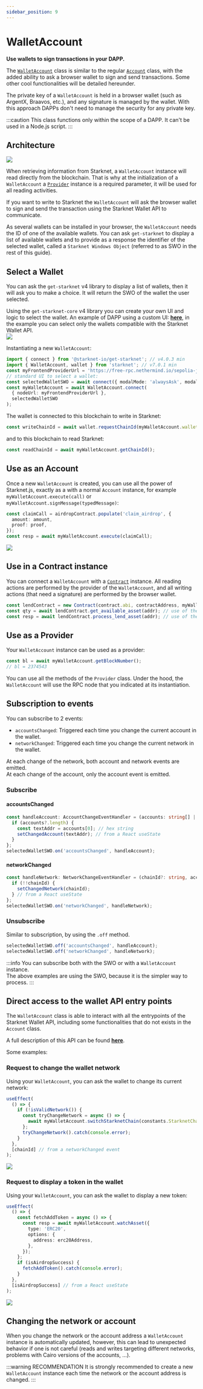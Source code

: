 ```yaml
---
sidebar_position: 9
---
```


# WalletAccount

**Use wallets to sign transactions in your DAPP.**

The [`WalletAccount`](../API/classes/WalletAccount) class is similar to the regular [`Account`](../API/classes/Account) class, with the added ability to ask a browser wallet to sign and send transactions. Some other cool functionalities will be detailed hereunder.

The private key of a `WalletAccount` is held in a browser wallet (such as ArgentX, Braavos, etc.), and any signature is managed by the wallet. With this approach DAPPs don't need to manage the security for any private key.

:::caution
This class functions only within the scope of a DAPP. It can't be used in a Node.js script.
:::

## Architecture

![](./pictures/WalletAccountArchitecture.png)

When retrieving information from Starknet, a `WalletAccount` instance will read directly from the blockchain. That is why at the initialization of a `WalletAccount` a [`Provider`](../API/classes/Provider) instance is a required parameter, it will be used for all reading activities.

If you want to write to Starknet the `WalletAccount` will ask the browser wallet to sign and send the transaction using the Starknet Wallet API to communicate.

As several wallets can be installed in your browser, the `WalletAccount` needs the ID of one of the available wallets. You can ask `get-starknet` to display a list of available wallets and to provide as a response the identifier of the selected wallet, called a `Starknet Windows Object` (referred to as SWO in the rest of this guide).

## Select a Wallet

You can ask the `get-starknet` v4 library to display a list of wallets, then it will ask you to make a choice. It will return the SWO of the wallet the user selected.

Using the `get-starknet-core` v4 library you can create your own UI and logic to select the wallet. An example of DAPP using a custom UI: [**here**](https://github.com/PhilippeR26/Starknet-WalletAccount/blob/main/src/app/components/client/WalletHandle/SelectWallet.tsx), in the example you can select only the wallets compatible with the Starknet Wallet API.  
![](./pictures/SelectWallet.png)

Instantiating a new `WalletAccount`:

```typescript
import { connect } from '@starknet-io/get-starknet'; // v4.0.3 min
import { WalletAccount, wallet } from 'starknet'; // v7.0.1 min
const myFrontendProviderUrl = 'https://free-rpc.nethermind.io/sepolia-juno/v0_8';
// standard UI to select a wallet:
const selectedWalletSWO = await connect({ modalMode: 'alwaysAsk', modalTheme: 'light' });
const myWalletAccount = await WalletAccount.connect(
  { nodeUrl: myFrontendProviderUrl },
  selectedWalletSWO
);
```

The wallet is connected to this blockchain to write in Starknet:

```typescript
const writeChainId = await wallet.requestChainId(myWalletAccount.walletProvider);
```

and to this blockchain to read Starknet:

```typescript
const readChainId = await myWalletAccount.getChainId();
```

## Use as an Account

Once a new `WalletAccount` is created, you can use all the power of Starknet.js, exactly as a with a normal `Account` instance, for example `myWalletAccount.execute(call)` or `myWalletAccount.signMessage(typedMessage)`:

```typescript
const claimCall = airdropContract.populate('claim_airdrop', {
  amount: amount,
  proof: proof,
});
const resp = await myWalletAccount.execute(claimCall);
```

![](./pictures/executeTx.png)

## Use in a Contract instance

You can connect a `WalletAccount` with a [`Contract`](../API/classes/Contract) instance. All reading actions are performed by the provider of the `WalletAccount`, and all writing actions (that need a signature) are performed by the browser wallet.

```typescript
const lendContract = new Contract(contract.abi, contractAddress, myWalletAccount);
const qty = await lendContract.get_available_asset(addr); // use of the WalletAccount provider
const resp = await lendContract.process_lend_asset(addr); // use of the browser wallet
```

## Use as a Provider

Your `WalletAccount` instance can be used as a provider:

```typescript
const bl = await myWalletAccount.getBlockNumber();
// bl = 2374543
```

You can use all the methods of the `Provider` class. Under the hood, the `WalletAccount` will use the RPC node that you indicated at its instantiation.

## Subscription to events

You can subscribe to 2 events:

- `accountsChanged`: Triggered each time you change the current account in the wallet.
- `networkChanged`: Triggered each time you change the current network in the wallet.

At each change of the network, both account and network events are emitted.  
At each change of the account, only the account event is emitted.

### Subscribe

#### accountsChanged

```typescript
const handleAccount: AccountChangeEventHandler = (accounts: string[] | undefined) => {
  if (accounts?.length) {
    const textAddr = accounts[0]; // hex string
    setChangedAccount(textAddr); // from a React useState
  }
};
selectedWalletSWO.on('accountsChanged', handleAccount);
```

#### networkChanged

```typescript
const handleNetwork: NetworkChangeEventHandler = (chainId?: string, accounts?: string[]) => {
  if (!!chainId) {
    setChangedNetwork(chainId);
  } // from a React useState
};
selectedWalletSWO.on('networkChanged', handleNetwork);
```

### Unsubscribe

Similar to subscription, by using the `.off` method.

```typescript
selectedWalletSWO.off('accountsChanged', handleAccount);
selectedWalletSWO.off('networkChanged', handleNetwork);
```

:::info
You can subscribe both with the SWO or with a `WalletAccount` instance.  
The above examples are using the SWO, because it is the simpler way to process.
:::

## Direct access to the wallet API entry points

The `WalletAccount` class is able to interact with all the entrypoints of the Starknet Wallet API, including some functionalities that do not exists in the `Account` class.

A full description of this API can be found [**here**](https://github.com/starknet-io/get-starknet/blob/master/packages/core/documentation/walletAPIdocumentation.md).

Some examples:

### Request to change the wallet network

Using your `WalletAccount`, you can ask the wallet to change its current network:

```typescript
useEffect(
  () => {
    if (!isValidNetwork()) {
      const tryChangeNetwork = async () => {
        await myWalletAccount.switchStarknetChain(constants.StarknetChainId.SN_SEPOLIA);
      };
      tryChangeNetwork().catch(console.error);
    }
  },
  [chainId] // from a networkChanged event
);
```

![](./pictures/switchNetwork.png)

### Request to display a token in the wallet

Using your `WalletAccount`, you can ask the wallet to display a new token:

```typescript
useEffect(
  () => {
    const fetchAddToken = async () => {
      const resp = await myWalletAccount.watchAsset({
        type: 'ERC20',
        options: {
          address: erc20Address,
        },
      });
    };
    if (isAirdropSuccess) {
      fetchAddToken().catch(console.error);
    }
  },
  [isAirdropSuccess] // from a React useState
);
```

![](./pictures/addToken.png)

## Changing the network or account

When you change the network or the account address a `WalletAccount` instance is automatically updated, however, this can lead to unexpected behavior if one is not careful (reads and writes targeting different networks, problems with Cairo versions of the accounts, ...).

:::warning RECOMMENDATION
It is strongly recommended to create a new `WalletAccount` instance each time the network or the account address is changed.
:::
